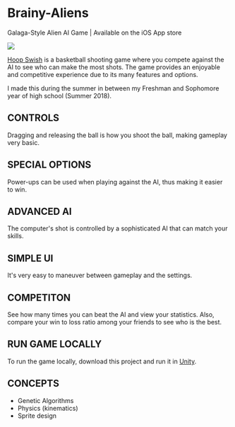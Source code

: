 # Brainy-Aliens
Galaga-Style Alien AI Game | Available on the iOS App store

![](hoopswish.png)

[Hoop Swish](https://apps.apple.com/gb/app/hoop-swish/id1434756400?ign-mpt=uo%3D2) is a basketball shooting game where you compete against the AI to see who can make the most shots. The game provides an enjoyable and competitive experience due to its many features and options.

I made this during the summer in between my Freshman and Sophomore year of high school (Summer 2018). 

## CONTROLS

Dragging and releasing the ball is how you shoot the ball, making gameplay very basic.


## SPECIAL OPTIONS

Power-ups can be used when playing against the AI, thus making it easier to win.


## ADVANCED AI

The computer's shot is controlled by a sophisticated AI that can match your skills.


## SIMPLE UI

It's very easy to maneuver between gameplay and the settings.


## COMPETITON

See how many times you can beat the AI and view your statistics. Also, compare your win to loss ratio among your friends to see who is the best.

## RUN GAME LOCALLY

To run the game locally, download this project and run it in [Unity](https://unity.com/). 

## CONCEPTS

- Genetic Algorithms
- Physics (kinematics)
- Sprite design

